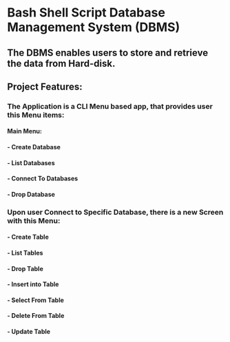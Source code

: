 # Bash Shell Script Database Management System (DBMS) 

## The DBMS enables users to store and retrieve the data from Hard-disk.

## Project Features:
### The Application is a CLI Menu based app, that provides user this Menu items:
#### Main Menu:
#### - Create Database
#### - List Databases
#### - Connect To Databases
#### - Drop Database

### Upon user Connect to Specific Database, there is a new Screen with this Menu:
#### - Create Table 
#### - List Tables
#### - Drop Table
#### - Insert into Table
#### - Select From Table
#### - Delete From Table
#### - Update Table


